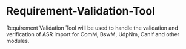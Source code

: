 # Requirement-Validation-Tool
Requirement Validation Tool will be used to handle the validation and verification of ASR import for ComM, BswM, UdpNm, CanIf and other modules.

